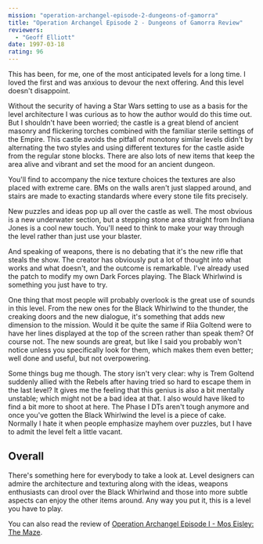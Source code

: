 ```yaml
---
mission: "operation-archangel-episode-2-dungeons-of-gamorra"
title: "Operation Archangel Episode 2 - Dungeons of Gamorra Review"
reviewers: 
  - "Geoff Elliott"
date: 1997-03-18
rating: 96
---
```


This has been, for me, one of the most anticipated levels for a long time. I loved the first and was anxious to devour the next offering. And this level doesn't disappoint.

Without the security of having a Star Wars setting to use as a basis for the level architecture I was curious as to how the author would do this time out. But I shouldn't have been worried; the castle is a great blend of ancient masonry and flickering torches combined with the familiar sterile settings of the Empire. This castle avoids the pitfall of monotony similar levels didn't by alternating the two styles and using different textures for the castle aside from the regular stone blocks. There are also lots of new items that keep the area alive and vibrant and set the mood for an ancient dungeon.

You'll find to accompany the nice texture choices the textures are also placed with extreme care. BMs on the walls aren't just slapped around, and stairs are made to exacting standards where every stone tile fits precisely.

New puzzles and ideas pop up all over the castle as well. The most obvious is a new underwater section, but a stepping stone area straight from Indiana Jones is a cool new touch. You'll need to think to make your way through the level rather than just use your blaster.

And speaking of weapons, there is no debating that it's the new rifle that steals the show. The creator has obviously put a lot of thought into what works and what doesn't, and the outcome is remarkable. I've already used the patch to modify my own Dark Forces playing. The Black Whirlwind is something you just have to try.

One thing that most people will probably overlook is the great use of sounds in this level. From the new ones for the Black Whirlwind to the thunder, the creaking doors and the new dialogue, it's something that adds new dimension to the mission. Would it be quite the same if Riia Goltend were to have her lines displayed at the top of the screen rather than speak them? Of course not. The new sounds are great, but like I said you probably won't notice unless you specifically look for them, which makes them even better; well done and useful, but not overpowering.

Some things bug me though. The story isn't very clear: why is Trem Goltend suddenly allied with the Rebels after having tried so hard to escape them in the last level? It gives me the feeling that this genius is also a bit mentally unstable; which might not be a bad idea at that. I also would have liked to find a bit more to shoot at here. The Phase I DTs aren't tough anymore and once you've gotten the Black Whirlwind the level is a piece of cake. Normally I hate it when people emphasize mayhem over puzzles, but I have to admit the level felt a little vacant.

## Overall

There's something here for everybody to take a look at. Level designers can admire the architecture and texturing along with the ideas, weapons enthusiasts can drool over the Black Whirlwind and those into more subtle aspects can enjoy the other items around. Any way you put it, this is a level you have to play.

You can also read the review of [Operation Archangel Episode I - Mos Eisley: The Maze](/missions/operation-archangel-episode-i-mos-eisley-the-maze/).
